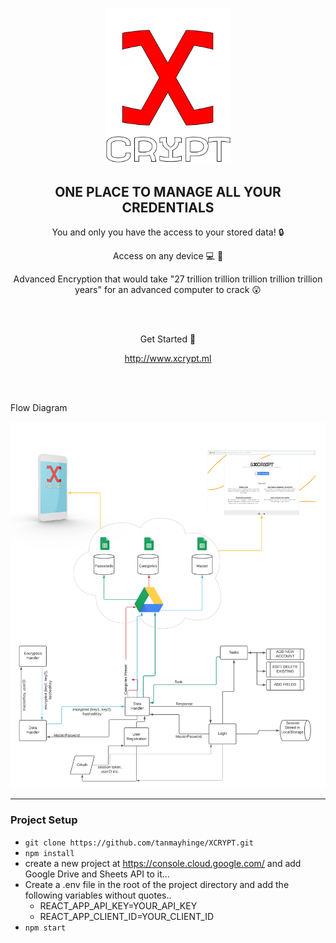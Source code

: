<p align="center">

<img src="./public/assets/logo.png" width="200px">

</p>

<CENTER>

<h2>ONE PLACE TO MANAGE ALL YOUR CREDENTIALS</h2>
<p>You and only you have the access to your stored data! 🔒</p>
<p>Access on any device 💻 📱</p>
<p>Advanced Encryption that would take "27 trillion trillion trillion trillion trillion years" for an advanced computer to crack 😲</p>


<br/><br/>

<p>Get Started 🏃</p>
<a href="http://www.xcrypt.ml">http://www.xcrypt.ml</a>

</CENTER>

<br/><br/>

<p>Flow Diagram</p>
<img src="./public/assets/flow.png">



---

### Project Setup

- ```git clone https://github.com/tanmayhinge/XCRYPT.git```
- ```npm install```
- create a new project at https://console.cloud.google.com/ and add Google Drive and Sheets API to it...
- Create a .env file in the root of the project directory and add the following variables without quotes..
    - REACT_APP_API_KEY=YOUR_API_KEY
    - REACT_APP_CLIENT_ID=YOUR_CLIENT_ID
- ```npm start``` 